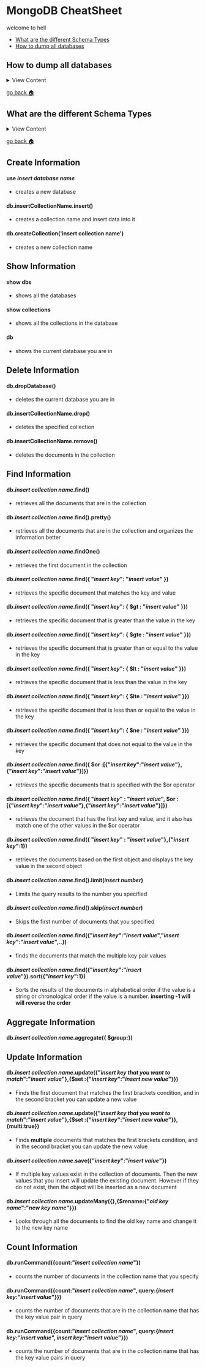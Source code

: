 # MongoDB CheatSheet

welcome to hell

- [What are the different Schema Types][schema-types]
- [How to dump all databases][dump-all]

[dump-all]:#How-to-dump-all-databases
[home]:#MongoDB-and-Mongoose-Cheatsheet
[schema-types]:#what-are-the-different-schema-types



## How to dump all databases

<details>
<summary>
View Content
</summary>

:link: **Reference**

-[tutorialspoint](https://www.tutorialspoint.com/mongodb/mongodb_create_backup.htm)
  
  ```
 // In the command line enter this
  
  mongodump  --host 127.0.0.1 --port 27017 -o ./data-backups/mongodb/
  
  ```

</details>

[go back :house:][home]

## What are the different Schema Types

<details>
<summary>
View Content
</summary>

:link: **Reference**

-[mongoosejs](https://mongoosejs.com/docs/schematypes.html)
  
  |Type | Description|
  |-|-|
  |String | Self Explanatory|
  |String | Self Explanatory|


</details>

[go back :house:][home]


## Create Information

#### use *insert database name*
- creates a new database

#### db.insertCollectionName.insert()
- creates a collection name and insert data into it

#### db.createCollection('insert collection name')
- creates a new collection name


## Show Information

#### show dbs
- shows all the databases

#### show collections
- shows all the collections in the database

#### db
- shows the current database you are in

## Delete Information

#### db.dropDatabase()
- deletes the current database you are in

#### db.insertCollectionName.drop()
- deletes the specified collection

#### db.insertCollectionName.remove()
- deletes the documents in the collection

## Find Information

#### db.*insert collection name*.find()
- retrieves all the documents that are in the collection

#### db.*insert collection name*.find().pretty()
- retrieves all the documents that are in the collection and organizes the information better

#### db.*insert collection name*.findOne()
- retrieves the first document in the collection

#### db.*insert collection name*.find({ "*insert key*": "*insert value*" })
- retrieves the specific document that matches the key and value

#### db.*insert collection name*.find({ "*insert key*": { $gt : "*insert value*" }})
- retrieves the specific document that is greater than the value in the key

#### db.*insert collection name*.find({ "*insert key*": { $gte : "*insert value*" }})
- retrieves the specific document that is greater than or equal to the value in the key

#### db.*insert collection name*.find({ "*insert key*": { $lt : "*insert value*" }})
- retrieves the specific document that is less than the value in the key

#### db.*insert collection name*.find({ "*insert key*": { $lte : "*insert value*" }})
- retrieves the specific document that is less than or equal to the value in the key

#### db.*insert collection name*.find({ "*insert key*": { $ne : "*insert value*" }})
- retrieves the specific document that does not equal to the value in the key

#### db.*insert collection name*.find({ $or :[{"*insert key*":"*insert value*"},{"*insert key*":"*insert value*"}]})
- retrieves the specific documents that is specified with the $or operator

#### db.*insert collection name*.find({ "*insert key*" : "*insert value*", $or :[{"*insert key*":"*insert value*"},{"*insert key*":"*insert value*"}]})
- retrieves the document that has the first key and value, and it also has match one of the other values in the $or operator

#### db.*insert collection name*.find({ "*insert key*" : "*insert value*"},{"*insert key*":1})
- retrieves the documents based on the first object and displays the key value in the second object

#### db.*insert collection name*.find().limit(*insert number*)
- Limits the query results to the number you specified

#### db.*insert collection name*.find().skip(*insert number*)
- Skips the first number of documents that you specified

#### db.*insert collection name*.find({"*insert key*":"*insert value*","*insert key*":"*insert value*",..})
- finds the documents that match the multiple key pair values

#### db.*insert collection name*.find({"*insert key*":"*insert value*"}).sort({"*insert key*":1})
- Sorts the results of the documents in alphabetical order if the value is a string or chronological order if the value is a number. **inserting -1 will will reverse the order**

## Aggregate Information

#### db.*insert collection name*.aggregate({ $group:})

## Update Information

#### db.*insert collection name*.update({"*insert key that you want to match*":"*insert value*"},{$set :{"*insert key*":"*insert new value*"}})
- Finds the first document that matches the first brackets condition, and in the second bracket you can update a new value

#### db.*insert collection name*.update({"*insert key that you want to match*":"*insert value*"},{$set :{"*insert key*":"*insert new value*"}},{multi:true})
- Finds **multiple** documents that matches the first brackets condition, and in the second bracket you can update the new value

#### db.*insert collection name*.save({"*insert key*":"*insert value*"})
- If multiple key values exist in the collection of documents. Then the new values that you insert will update the existing document. However if they do not exist, then the object will be inserted as a new document

#### db.*insert collection name*.updateMany({},{$rename:{"*old key name*":"*new key name*"}})
- Looks through all the documents to find the old key name and change it to the new key name

## Count Information

#### db.runCommand({count:"*insert collection name*"})
- counts the number of documents in the collection name that you specify

#### db.runCommand({count:"*insert collection name*", query:{*insert key*:"*insert value*"}})
- counts the number of documents that are in the collection name that has the key value pair in query

#### db.runCommand({count:"*insert collection name*", query:{*insert key*:"*insert value*", *insert key*:"*insert value*"}})
- counts the number of documents that are in the collection name that has the key value pairs in query
